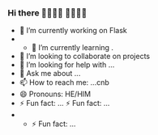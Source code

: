 ### Hi there 👋👋👋👋  👋👋👋👋

<!--
**xpow1/xpow1** is a ✨ _special_ ✨ repository because its `README.md` (this file) appears on your GitHub profile. Here are some ideas to get you started:-->



- 🔭 I’m currently working on Flask
- - 🌱 I’m currently learning .
- 👯 I’m looking to collaborate on projects
- 🤔 I’m looking for help with ...
- 💬 Ask me about ...
- 📫 How to reach me: ...cnb
- 😄 Pronouns: HE/HIM
- ⚡ Fun fact: ...  ⚡ Fun fact: ...
- - ⚡ Fun fact: ...


